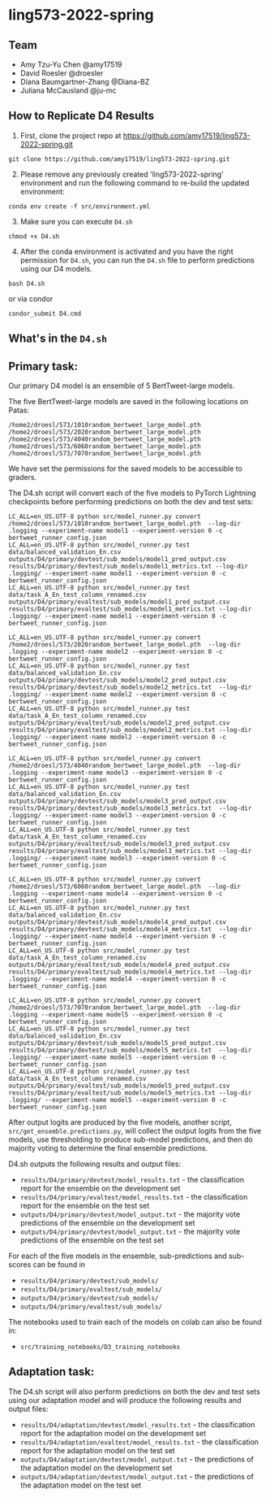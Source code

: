 # ling573-2022-spring


## Team

- Amy Tzu-Yu Chen @amy17519
- David Roesler @droesler
- Diana Baumgartner-Zhang @Diana-BZ
- Juliana McCausland @ju-mc

## How to Replicate D4 Results

1. First, clone the project repo at https://github.com/amy17519/ling573-2022-spring.git

```
git clone https://github.com/amy17519/ling573-2022-spring.git
```

2. Please remove any previously created 'ling573-2022-spring' environment and run the following command to re-build the updated environment:

```
conda env create -f src/environment.yml
```

3. Make sure you can execute `D4.sh`

```
chmod +x D4.sh
```

4. After the conda environment is activated and you have the right permission for `D4.sh`, you can run the `D4.sh` file to perform predictions using our D4 models.
```
bash D4.sh
```

or via condor

```
condor_submit D4.cmd
```


## What's in the `D4.sh`

## Primary task:

Our primary D4 model is an ensemble of 5 BertTweet-large models. 

The five BertTweet-large models are saved in the following locations on Patas:

`/home2/droesl/573/1010random_bertweet_large_model.pth`  
`/home2/droesl/573/2020random_bertweet_large_model.pth`  
`/home2/droesl/573/4040random_bertweet_large_model.pth`  
`/home2/droesl/573/6060random_bertweet_large_model.pth`  
`/home2/droesl/573/7070random_bertweet_large_model.pth`  

We have set the permissions for the saved models to be accessible to graders. 

The D4.sh script will convert each of the five models to PyTorch Lightning checkpoints before performing predictions on both the dev and test sets:
```
LC_ALL=en_US.UTF-8 python src/model_runner.py convert /home2/droesl/573/1010random_bertweet_large_model.pth  --log-dir .logging --experiment-name model1 --experiment-version 0 -c bertweet_runner_config.json
LC_ALL=en_US.UTF-8 python src/model_runner.py test data/balanced_validation_En.csv outputs/D4/primary/devtest/sub_models/model1_pred_output.csv results/D4/primary/devtest/sub_models/model1_metrics.txt --log-dir .logging/ --experiment-name model1 --experiment-version 0 -c bertweet_runner_config.json
LC_ALL=en_US.UTF-8 python src/model_runner.py test data/task_A_En_test_column_renamed.csv outputs/D4/primary/evaltest/sub_models/model1_pred_output.csv results/D4/primary/evaltest/sub_models/model1_metrics.txt --log-dir .logging/ --experiment-name model1 --experiment-version 0 -c bertweet_runner_config.json

LC_ALL=en_US.UTF-8 python src/model_runner.py convert /home2/droesl/573/2020random_bertweet_large_model.pth  --log-dir .logging --experiment-name model2 --experiment-version 0 -c bertweet_runner_config.json
LC_ALL=en_US.UTF-8 python src/model_runner.py test data/balanced_validation_En.csv outputs/D4/primary/devtest/sub_models/model2_pred_output.csv results/D4/primary/devtest/sub_models/model2_metrics.txt  --log-dir .logging/ --experiment-name model2 --experiment-version 0 -c bertweet_runner_config.json
LC_ALL=en_US.UTF-8 python src/model_runner.py test data/task_A_En_test_column_renamed.csv outputs/D4/primary/evaltest/sub_models/model2_pred_output.csv results/D4/primary/evaltest/sub_models/model2_metrics.txt --log-dir .logging/ --experiment-name model2 --experiment-version 0 -c bertweet_runner_config.json

LC_ALL=en_US.UTF-8 python src/model_runner.py convert /home2/droesl/573/4040random_bertweet_large_model.pth  --log-dir .logging --experiment-name model3 --experiment-version 0 -c bertweet_runner_config.json
LC_ALL=en_US.UTF-8 python src/model_runner.py test data/balanced_validation_En.csv outputs/D4/primary/devtest/sub_models/model3_pred_output.csv results/D4/primary/devtest/sub_models/model3_metrics.txt  --log-dir .logging/ --experiment-name model3 --experiment-version 0 -c bertweet_runner_config.json
LC_ALL=en_US.UTF-8 python src/model_runner.py test data/task_A_En_test_column_renamed.csv outputs/D4/primary/evaltest/sub_models/model3_pred_output.csv results/D4/primary/evaltest/sub_models/model3_metrics.txt --log-dir .logging/ --experiment-name model3 --experiment-version 0 -c bertweet_runner_config.json

LC_ALL=en_US.UTF-8 python src/model_runner.py convert /home2/droesl/573/6060random_bertweet_large_model.pth  --log-dir .logging --experiment-name model4 --experiment-version 0 -c bertweet_runner_config.json
LC_ALL=en_US.UTF-8 python src/model_runner.py test data/balanced_validation_En.csv outputs/D4/primary/devtest/sub_models/model4_pred_output.csv results/D4/primary/devtest/sub_models/model4_metrics.txt  --log-dir .logging/ --experiment-name model4 --experiment-version 0 -c bertweet_runner_config.json
LC_ALL=en_US.UTF-8 python src/model_runner.py test data/task_A_En_test_column_renamed.csv outputs/D4/primary/evaltest/sub_models/model4_pred_output.csv results/D4/primary/evaltest/sub_models/model4_metrics.txt --log-dir .logging/ --experiment-name model4 --experiment-version 0 -c bertweet_runner_config.json

LC_ALL=en_US.UTF-8 python src/model_runner.py convert /home2/droesl/573/7070random_bertweet_large_model.pth  --log-dir .logging --experiment-name model5 --experiment-version 0 -c bertweet_runner_config.json
LC_ALL=en_US.UTF-8 python src/model_runner.py test data/balanced_validation_En.csv outputs/D4/primary/devtest/sub_models/model5_pred_output.csv results/D4/primary/devtest/sub_models/model5_metrics.txt  --log-dir .logging/ --experiment-name model5 --experiment-version 0 -c bertweet_runner_config.json
LC_ALL=en_US.UTF-8 python src/model_runner.py test data/task_A_En_test_column_renamed.csv outputs/D4/primary/evaltest/sub_models/model5_pred_output.csv results/D4/primary/evaltest/sub_models/model5_metrics.txt --log-dir .logging/ --experiment-name model5 --experiment-version 0 -c bertweet_runner_config.json

```

After output logits are produced by the five models, another script, `src/get_ensemble.predictions.py`, will collect the output logits from the five models, use thresholding to produce sub-model predictions, and then do majority voting to determine the final ensemble predictions.  
     
D4.sh outputs the following results and output files:

- `results/D4/primary/devtest/model_results.txt` - the classification report for the ensemble on the development set
- `results/D4/primary/evaltest/model_results.txt` - the classification report for the ensemble on the test set
- `outputs/D4/primary/devtest/model_output.txt` - the majority vote predictions of the ensemble on the development set
- `outputs/D4/primary/devtest/model_output.txt` - the majority vote predictions of the ensemble on the test set

For each of the five models in the ensemble, sub-predictions and sub-scores can be found in 

- `results/D4/primary/devtest/sub_models/`
- `results/D4/primary/evaltest/sub_models/`
- `outputs/D4/primary/devtest/sub_models/`
- `outputs/D4/primary/evaltest/sub_models/`

The notebooks used to train each of the models on colab can also be found in:

- `src/training_notebooks/D3_training_notebooks`

## Adaptation task:

The D4.sh script will also perform predictions on both the dev and test sets using our adaptation model and will produce the following results and output files:

- `results/D4/adaptation/devtest/model_results.txt` - the classification report for the adaptation model on the development set
- `results/D4/adaptation/evaltest/model_results.txt` - the classification report for the adaptation model on the test set
- `outputs/D4/adaptation/devtest/model_output.txt` - the predictions of the adaptation model on the development set
- `outputs/D4/adaptation/devtest/model_output.txt` - the predictions of the adaptation model on the test set


